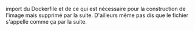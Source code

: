 import du Dockerfile et de ce qui est nécessaire pour la construction de l'image mais supprimé par la suite. D'ailleurs même pas dis que le fichier s'appelle
comme ça par la suite.